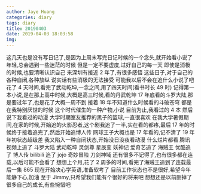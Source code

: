 ```yaml
---
author: Jaye Huang
categories: diary
tags: diary
title: 20190403
date: 2019-04-03 18:03:58
img:
---
```


这几天也是没有写日记了,是因为上周末写完日记时候的一个念头,就开始看小说了
年轻,总会遇到一些迷茫的时候
但是一定不要虚度,过好自己的每一天
即使是消极的时候,也要清晰认识自己
来深圳有接近 2 年了,有很多感悟
这些日子,对于自己的各种自闭,各种放纵
说实话有些消极的无法接受
可能我以后不会在追什么小说了吧
花了 4 天时间,看完了武动乾坤,一念之间,用了四天时间(看书时长 49 时)
记得第一本小说,是在那上高中时候,大概是高三时候,看的丹武乾坤
17 年底看的斗罗大陆,那是要过年了,也是花了大概一周不到
接着 18 年不知道什么时候看的斗破苍穹
都是在我特别厌世的时候
这个时代催生的一种产物,小说
目前为止,我看过的 4 本
然后说下我看过的动漫
大学时期室友推荐的黑子的篮球,一直很喜欢
在我大学暑假期间,在家的时候,开始追的火影忍者,这个剧我追了一半,实在看的都疼,最后 17 年的时候终于接着追完了,然后开始追博人传
网球王子大概也是 17 年看的,记不清了
19 年年初状态超级差
我又陷入一种自闭状态,开始没日没夜看动漫
什么烂片都看
腾讯视频上追了 斗罗大陆 武动乾坤 灵剑尊 星辰变 妖神记
爱奇艺追了 海贼王
优酷追了 博人传
bilibili 追了 jojo 奇妙冒险 刀剑神域
还有很多不记得了,也有很多都在连载,以后可能不会看了
想想上个月,花了 2 周多的时间,看完了海贼王追到了连载最后一集 865
现在开始决心学英语,准备软考了
目前工作状态也不是很好,希望今年能静下心,加油
至于 Jimmy,只希望我们能有个很好的将来吧
想想还是以前删掉了很多自己的成长,有些惋惜吧
